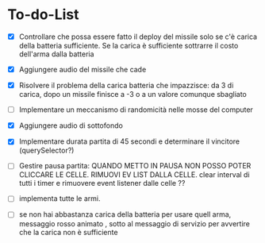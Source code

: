 # To-do-List

-   [x] Controllare che possa essere fatto il deploy del missile solo se c'è carica della batteria sufficiente.
        Se la carica è sufficiente sottrarre il costo dell'arma dalla batteria

-   [x] Aggiungere audio del missile che cade

-   [x] Risolvere il problema della carica batteria che impazzisce: da 3 di carica, dopo un missile finisce a -3 o a un valore comunque sbagliato

-   [ ] Implementare un meccanismo di randomicità nelle mosse del computer

-   [x] Aggiungere audio di sottofondo

-   [x] Implementare durata partita di 45 secondi e determinare il vincitore (querySelector?)

-   [ ] Gestire pausa partita: QUANDO METTO IN PAUSA NON POSSO POTER CLICCARE LE CELLE. RIMUOVI EV LIST DALLA CELLE. clear interval di tutti i timer e rimuovere event listener dalle celle ??

-   [ ] implementa tutte le armi.

-   [ ] se non hai abbastanza carica della batteria per usare quell arma, messaggio rosso animato , sotto al messaggio di servizio per avvertire che la carica non è sufficiente
